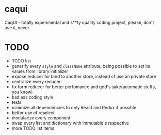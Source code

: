 # caqui
CaqUI - totally experimental and s**ty quality coding project, please, don't use it, never.


TODO
=============================

- TODO list
- generify every `style` and `className` attribute, being possible to set its values from library initializer
- expose reducer for bind to another store, instead of use an private store
- centralize every reducer
- fix form reducer for better perfomance and god's sake(automatic stuffs, you know)
- bad ass coding style
- tests
- minimize all dependencies to only React and Redux if possible
- better use of reselect
- modularize every component
- swap every list and dictionary with Immutable's respective 
- more TODO list items